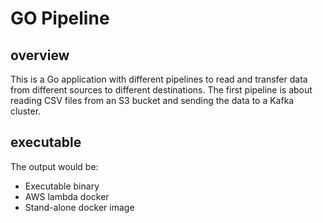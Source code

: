 # GO Pipeline

## overview

This is a Go application with different pipelines to read and transfer data from different sources to different destinations.
The first pipeline is about reading CSV files from an S3 bucket and sending the data to a Kafka cluster.

## executable

The output would be:

- Executable binary
- AWS lambda docker
- Stand-alone docker image
